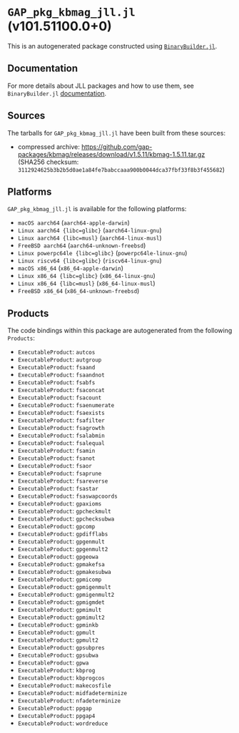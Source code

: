 # `GAP_pkg_kbmag_jll.jl` (v101.51100.0+0)

This is an autogenerated package constructed using [`BinaryBuilder.jl`](https://github.com/JuliaPackaging/BinaryBuilder.jl).

## Documentation

For more details about JLL packages and how to use them, see `BinaryBuilder.jl` [documentation](https://docs.binarybuilder.org/stable/jll/).

## Sources

The tarballs for `GAP_pkg_kbmag_jll.jl` have been built from these sources:

* compressed archive: https://github.com/gap-packages/kbmag/releases/download/v1.5.11/kbmag-1.5.11.tar.gz (SHA256 checksum: `3112924625b3b2b5d0ae1a84fe7babccaaa900b0044dca37fbf33f8b3f455682`)

## Platforms

`GAP_pkg_kbmag_jll.jl` is available for the following platforms:

* `macOS aarch64` (`aarch64-apple-darwin`)
* `Linux aarch64 {libc=glibc}` (`aarch64-linux-gnu`)
* `Linux aarch64 {libc=musl}` (`aarch64-linux-musl`)
* `FreeBSD aarch64` (`aarch64-unknown-freebsd`)
* `Linux powerpc64le {libc=glibc}` (`powerpc64le-linux-gnu`)
* `Linux riscv64 {libc=glibc}` (`riscv64-linux-gnu`)
* `macOS x86_64` (`x86_64-apple-darwin`)
* `Linux x86_64 {libc=glibc}` (`x86_64-linux-gnu`)
* `Linux x86_64 {libc=musl}` (`x86_64-linux-musl`)
* `FreeBSD x86_64` (`x86_64-unknown-freebsd`)

## Products

The code bindings within this package are autogenerated from the following `Products`:

* `ExecutableProduct`: `autcos`
* `ExecutableProduct`: `autgroup`
* `ExecutableProduct`: `fsaand`
* `ExecutableProduct`: `fsaandnot`
* `ExecutableProduct`: `fsabfs`
* `ExecutableProduct`: `fsaconcat`
* `ExecutableProduct`: `fsacount`
* `ExecutableProduct`: `fsaenumerate`
* `ExecutableProduct`: `fsaexists`
* `ExecutableProduct`: `fsafilter`
* `ExecutableProduct`: `fsagrowth`
* `ExecutableProduct`: `fsalabmin`
* `ExecutableProduct`: `fsalequal`
* `ExecutableProduct`: `fsamin`
* `ExecutableProduct`: `fsanot`
* `ExecutableProduct`: `fsaor`
* `ExecutableProduct`: `fsaprune`
* `ExecutableProduct`: `fsareverse`
* `ExecutableProduct`: `fsastar`
* `ExecutableProduct`: `fsaswapcoords`
* `ExecutableProduct`: `gpaxioms`
* `ExecutableProduct`: `gpcheckmult`
* `ExecutableProduct`: `gpchecksubwa`
* `ExecutableProduct`: `gpcomp`
* `ExecutableProduct`: `gpdifflabs`
* `ExecutableProduct`: `gpgenmult`
* `ExecutableProduct`: `gpgenmult2`
* `ExecutableProduct`: `gpgeowa`
* `ExecutableProduct`: `gpmakefsa`
* `ExecutableProduct`: `gpmakesubwa`
* `ExecutableProduct`: `gpmicomp`
* `ExecutableProduct`: `gpmigenmult`
* `ExecutableProduct`: `gpmigenmult2`
* `ExecutableProduct`: `gpmigmdet`
* `ExecutableProduct`: `gpmimult`
* `ExecutableProduct`: `gpmimult2`
* `ExecutableProduct`: `gpminkb`
* `ExecutableProduct`: `gpmult`
* `ExecutableProduct`: `gpmult2`
* `ExecutableProduct`: `gpsubpres`
* `ExecutableProduct`: `gpsubwa`
* `ExecutableProduct`: `gpwa`
* `ExecutableProduct`: `kbprog`
* `ExecutableProduct`: `kbprogcos`
* `ExecutableProduct`: `makecosfile`
* `ExecutableProduct`: `midfadeterminize`
* `ExecutableProduct`: `nfadeterminize`
* `ExecutableProduct`: `ppgap`
* `ExecutableProduct`: `ppgap4`
* `ExecutableProduct`: `wordreduce`
